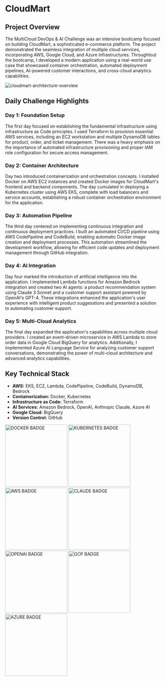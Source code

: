 # CloudMart

## Project Overview
The MultiCloud DevOps & AI Challenge was an intensive bootcamp focused on building CloudMart, a sophisticated e-commerce platform. The project demonstrated the seamless integration of multiple cloud services, incorporating AWS, Google Cloud, and Azure infrastructures. Throughtout the bootcamp, I developed a modern application using a real-world use case that showcased container orchestration, automated deployment pipelines, AI-powered customer interactions, and cross-cloud analytics capabilities.

![cloudmart-architecture-overview](https://github.com/user-attachments/assets/706aca4c-484e-4e03-81ce-71c254918b1b)

## Daily Challenge Highlights
### Day 1: Foundation Setup
The first day focused on establishing the fundamental infrastructure using infrastructure as Code principles. I used Terraform to provision essential AWS services, including an EC2 workstation and multiple DynamoDB tables for product, order, and ticket management. There was a heavy emphasis on the importance of automated infrastructure provisioning and proper IAM role configuration for secure access management.

### Day 2: Container Architecture
Day two introduced containerization and orchestration concepts. I installed Docker on AWS EC2 instances and created Docker images for CloudMart's frontend and backend components. The day cumulated in deploying a Kubernetes cluster using AWS EKS, complete with load balancers and service accounts, establishing a robust container orchestration environment for the application.

### Day 3: Automation Pipeline
The third day centered on implementing continuous integration and continuous deployment practices. I built an automated CI/CD pipeline using AWS CodePipeline and CodeBuild, enabling automatic Docker image creation and deployment processes. This automation streamlined the development workflow, allowing for efficient code updates and deployment management through GitHub integration.

### Day 4: AI Integration
Day four marked the introduction of artificial intelligence into the application. I implemented Lambda functions for Amazon Bedrock integration and created two AI agents: a product recommendation system using Claude 3 Sonnet and a customer support assistant powered by OpenAI's GPT-4. These integrations enhanced the application's user experience with intelligent product suggesstions and presented a solution to automating customer support.

### Day 5: Multi-Cloud Analytics
The final day expanded the application's capabilities across multiple cloud providers. I created an event-driven microservice in AWS Lambda to store order data in Google Cloud BigQuery for analytics. Additionally, I implemented Azure AI Language Service for analyzing customer support conversations, demonstrating the power of multi-cloud architecture and advanced analytics capabilities.

## Key Technical Stack
- **AWS:** EKS, EC2, Lambda, CodePipeline, CodeBuild, DynamoDB, Bedrock
- **Containerization:** Docker, Kubernetes
- **Infrastructure as Code:** Terraform
- **AI Services:** Amazon Bedrock, OpenAI, Anthropic Claude, Azure AI
- **Google Cloud:** BigQuery
- **Version Control:** GitHub

<img alt="DOCKER BADGE" src="https://github.com/user-attachments/assets/bdda88f1-3dba-455b-958a-7b73d016aa3f" width="200">
<img alt="KUBERNETES BADGE" src="https://github.com/user-attachments/assets/a0ccd526-9a1e-43b0-8afa-47b39b39cd65" width="200">
<img alt="AWS BADGE" src="https://github.com/user-attachments/assets/f076bf1c-6ce0-4fa8-b990-edd2f667b75f" width="200">
<img alt="CLAUDE BADGE" src="https://github.com/user-attachments/assets/7738aee8-e858-40e2-90d9-bd77e8466c9d" width="200">
<img alt="OPENAI BADGE" src="https://github.com/user-attachments/assets/a1f23867-2471-4e90-b800-5981a7bc9714" width="200">
<img alt="GCP BADGE" src="https://github.com/user-attachments/assets/877f76c9-c077-4618-9d67-9d999661a73b" width="200">
<img alt="AZURE BADGE" src="https://github.com/user-attachments/assets/34b193e1-b4c2-45b5-96f9-ff5388071d46" width="200">
<!-- ![EN_MDAC_VIP_BADGE_DOCKER](https://github.com/user-attachments/assets/bdda88f1-3dba-455b-958a-7b73d016aa3f)
![EN_MDAC_VIP_BADGE_KUBERNETES](https://github.com/user-attachments/assets/a0ccd526-9a1e-43b0-8afa-47b39b39cd65)
![EN_MDAC_VIP_BADGE_AWS](https://github.com/user-attachments/assets/f076bf1c-6ce0-4fa8-b990-edd2f667b75f)
![EN_MDAC_VIP_BADGE_CLAUDE](https://github.com/user-attachments/assets/7738aee8-e858-40e2-90d9-bd77e8466c9d)
![EN_MDAC_VIP_BADGE_OPENAI](https://github.com/user-attachments/assets/a1f23867-2471-4e90-b800-5981a7bc9714)
![EN_MDAC_VIP_BADGE_GCP](https://github.com/user-attachments/assets/877f76c9-c077-4618-9d67-9d999661a73b)
![EN_MDAC_VIP_BADGE_AZURE](https://github.com/user-attachments/assets/34b193e1-b4c2-45b5-96f9-ff5388071d46) -->
